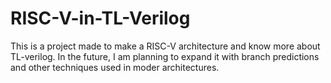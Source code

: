 # RISC-V-in-TL-Verilog

This is a project made to make a RISC-V architecture and know more about TL-verilog. In the future, I am planning to expand it with branch predictions and other techniques used in moder architectures.
